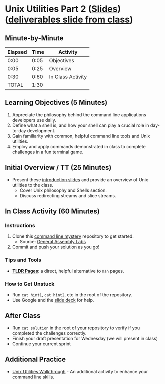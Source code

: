 # Unix Utilities Part 2 ([Slides](https://www.dropbox.com/s/ob2lyxn6qjjix2p/Unix%20Utilities.pdf?dl=0)) ([deliverables slide from class](https://docs.google.com/presentation/d/1ExSo0d4lEOtSxa0WtipP9EBJITn6XjAul8jgywXs-8g/edit#slide=id.g4ff2310a31_0_65))

## Minute-by-Minute

| **Elapsed** | **Time**  | **Activity**              |
| ----------- | --------- | ------------------------- |
| 0:00        | 0:05      | Objectives                |
| 0:05        | 0:25      | Overview                  |
| 0:30        | 0:60      | In Class Activity         |
| TOTAL       | 1:30      |                           |

## Learning Objectives (5 Minutes)

1. Appreciate the philosophy behind the command line applications developers use daily.
1. Define what a shell is, and how your shell can play a crucial role in day-to-day development.
1. Gain familiarity with common, helpful command line tools and Unix utilities.
1. Employ and apply commands demonstrated in class to complete challenges in a fun terminal game.

## Initial Overview / TT (25 Minutes)

* Present these [introduction slides](https://make.sc/unix-slides) and provide an overview of Unix utilities to the class.
   * Cover Unix philosophy and Shells section.
   * Discuss redirecting streams and slice streams.

## In Class Activity (60 Minutes)

### Instructions

1. Clone this [command line mystery](https://github.com/SF-WDI-LABS/command-line-mystery) repository to get started.
    * Source: [General Assembly Labs](https://github.com/SF-WDI-LABS)
2. Commit and push your solution as you go!

### Tips and Tools

* **[TLDR Pages](https://tldr.sh)**: a direct, helpful alternative to `man` pages.

### How to Get Unstuck

* Run `cat hint1`, `cat hint2`, etc in the root of the repository.
* Use Google and the [slide deck](https://make.sc/unix-slides) for help.

## After Class

* Run `cat solution` in the root of your repository to verify if you completed the challenges correctly.
* Finish your draft presentation for Wednesday (we will present in class)
* Continue your current sprint

## Additional Practice

* [Unix Utilities Walkthrough](https://github.com/Make-School-Labs/Core-Unix-Utilities) - An additional activity to enhance your command line skills.
